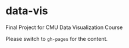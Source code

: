 # data-vis
Final Project for CMU Data Visualization Course

Please switch to `gh-pages` for the content.